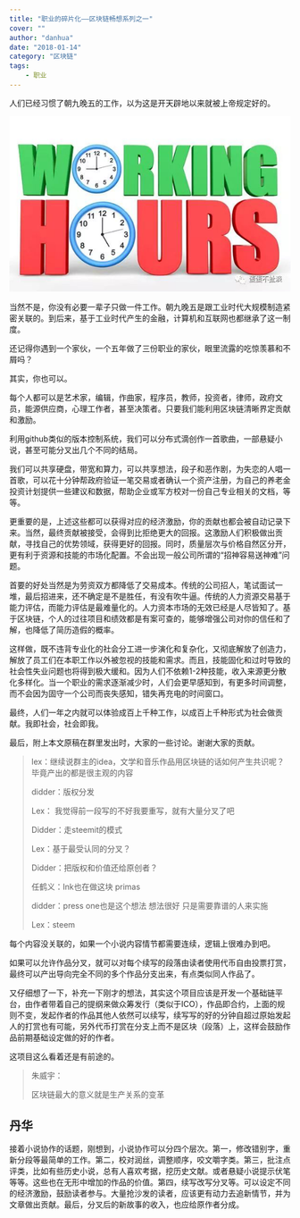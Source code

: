 ```yaml
---
title: "职业的碎片化——区块链畅想系列之一"
cover: ""
author: "danhua"
date: "2018-01-14"
category: "区块链"
tags:
    - 职业
---
```


人们已经习惯了朝九晚五的工作，以为这是开天辟地以来就被上帝规定好的。

![alt text](./区块链畅想.png "Logo Title Text 1")

当然不是，你没有必要一辈子只做一件工作。朝九晚五是跟工业时代大规模制造紧密关联的。到后来，基于工业时代产生的金融，计算机和互联网也都继承了这一制度。

还记得你遇到一个家伙，一个五年做了三份职业的家伙，眼里流露的吃惊羡慕和不屑吗？

其实，你也可以。

每个人都可以是艺术家，编辑，作曲家，程序员，教师，投资者，律师，政府文员，能源供应商，心理工作者，甚至决策者。只要我们能利用区块链清晰界定贡献和激励。

利用github类似的版本控制系统，我们可以分布式滴创作一首歌曲，一部悬疑小说，甚至可能分叉出几个不同的结局。

我们可以共享硬盘，带宽和算力，可以共享想法，段子和恶作剧，为失恋的人唱一首歌，可以花十分钟帮政府验证一笔交易或者确认一个资产注册，为自己的养老金投资计划提供一些建议和数据，帮助企业或军方校对一份自己专业相关的文档，等等。

更重要的是，上述这些都可以获得对应的经济激励，你的贡献也都会被自动记录下来。当然，最终贡献被接受，会得到比拒绝更大的回报。这激励人们积极做出贡献，寻找自己的优势领域，获得更好的回报。同时，质量层次与价格自然区分开，更有利于资源和技能的市场化配置。不会出现一般公司所谓的“招神容易送神难”问题。

首要的好处当然是为劳资双方都降低了交易成本。传统的公司招人，笔试面试一堆，最后招进来，还不确定是不是胜任，有没有吹牛逼。传统的人力资源交易基于能力评估，而能力评估是最难量化的。人力资本市场的无效已经是人尽皆知了。基于区块链，个人的过往项目和绩效都是有案可查的，能够增强公司对你的信任和了解，也降低了简历造假的概率。

这样做，既不违背专业化的社会分工进一步演化和复杂化，又彻底解放了创造力，解放了员工们在本职工作以外被忽视的技能和需求。而且，技能固化和过时导致的社会性失业问题也将得到极大缓和。因为人们不依赖1-2种技能，收入来源更分散化多样化。当一个职业的需求逐渐减少时，人们会更早感知到，有更多时间调整，而不会因为固守一个公司而丧失感知，错失再充电的时间窗口。

最终，人们一年之内就可以体验成百上千种工作，以成百上千种形式为社会做贡献。我即社会，社会即我。

最后，附上本文原稿在群里发出时，大家的一些讨论。谢谢大家的贡献。

> lex：继续说群主的idea，文学和音乐作品用区块链的话如何产生共识呢？毕竟产出的都是很主观的内容
>
> didder：版权分发
>
> Lex： 我觉得前一段写的不好我要重写，就有大量分叉了吧
>
> Didder：走steemit的模式
>
> Lex：基于最受认同的分叉？
>
> Didder：把版权和价值还给原创者？
>
> 任鹤义：Ink也在做这块  primas
>
> didder：press one也是这个想法 想法很好 只是需要靠谱的人来实施
>
> Lex：steem

每个内容没关联的，如果一个小说内容情节都需要连续，逻辑上很难办到吧。

如果可以允许作品分叉，就可以对每个续写的段落由读者使用代币自由投票打赏，最终可以产出导向完全不同的多个作品分支出来，有点类似同人作品了。

又仔细想了一下，补充一下刚才的想法，其实这个项目应该是开发一个基础链平台，由作者带着自己的提纲来做众筹发行（类似于ICO），作品即合约，上面的规则不变，发起作者的作品其他人依然可以续写，续写写的好的分钟自超过原始发起人的打赏也有可能，另外代币打赏在分支上而不是区块（段落）上，这样会鼓励作品前期基础设定做的好的作者。

这项目这么看着还是有前途的。

> 朱威宇：
>
> 区块链最大的意义就是生产关系的变革

## 丹华

接着小说协作的话题，刚想到，小说协作可以分四个层次。第一，修改错别字，重新分段等最简单的工作。第二，校对润丝，调整顺序，咬文嚼字类。第三，批注点评类，比如有些历史小说，总有人喜欢考据，挖历史文献。或者悬疑小说提示伏笔等等。这些也在无形中增加的作品的价值。第四，续写改写分叉等。可以设定不同的经济激励，鼓励读者参与。大量抢沙发的读者，应该更有动力去追新情节，并为文章做出贡献。最后，分叉后的新故事的收入，也应给原作者分成。
